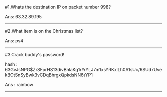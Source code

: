 #1.Whats the destination IP on packet number 998?

Ans: 63.32.89.195

-------

#2.What item is on the Christmas list?

Ans: ps4

-----

#3.Crack buddy's password!

hash : $6$3GvJsNPG$ZrSFprHS13divBhlaKg1rYrYLJ7m1xsYRKxlLh0A1sUc/6SUd7UvekBOtSnSyBwk3vCDqBhrgxQpkdsNN6aYP1

Ans : rainbow 

-----


